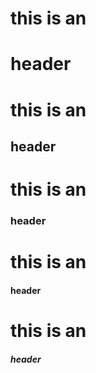 # this is an <h1> header
  # this is an <h2> header
  # this is an <h3> header
  # this is an <h4> header
  # this is an <h5> header
